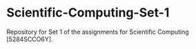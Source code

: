 # Scientific-Computing-Set-1
Repository for Set 1 of the assignments for Scientific Computing [5284SCCO6Y].
